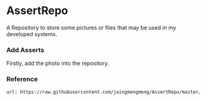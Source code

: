 # AssertRepo

A Repository to store some pictures or files that may be used in my developed systems.

### Add Asserts

Firstly, add the photo into the repository.

### Reference

```bash
url: https://raw.githubusercontent.com/jaingmengmeng/AssertRepo/master/****
```

